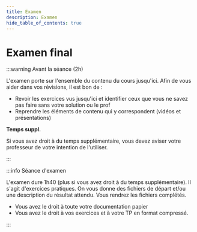 ```yaml
---
title: Examen
description: Examen
hide_table_of_contents: true
---
```


# Examen final

<Row>

<Column>

:::warning Avant la séance (2h)

L'examen porte sur l'ensemble du contenu du cours jusqu'ici. Afin de vous aider dans vos révisions, il est bon de :

- Revoir les exercices vus jusqu'ici et identifier ceux que vous ne savez pas faire sans votre solution ou le prof
- Reprendre les éléments de contenu qui y correspondent (vidéos et présentations)

**Temps suppl.**

Si vous avez droit à du temps supplémentaire, vous devez aviser votre professeur de votre intention de l'utiliser.

:::

</Column>

<Column>

:::info Séance d'examen

L'examen dure 1h40 (plus si vous avez droit à du temps supplémentaire). Il s'agit d'exercices pratiques. On vous donne des fichiers de départ et/ou une description du résultat attendu. Vous rendrez les fichiers complétés.

- Vous avez le droit à toute votre documentation papier
- Vous avez le droit à vos exercices et à votre TP en format compressé.

:::

</Column>

</Row>
